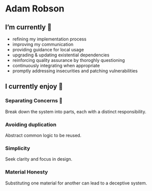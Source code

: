 # Adam Robson 

## I’m currently 📡

- refining my implementation process
- improving my communication
- providing guidance for local usage
- upgrading & updating existential dependencies
- reinforcing quality assurance by thoroghly questioning
- continuously integrating when appropriate
- promptly addressing insecurities and patching vulnerabilities

## I currently enjoy 🌱

### Separating Concerns 🧶

Break down the system into parts, each with a distinct responsibility.

### Avoiding duplication

Abstract common logic to be reused.

### Simplicity

Seek clarity and focus in design.

### Material Honesty

Substituting one material for another can lead to a deceptive system.
